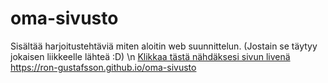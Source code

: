 # oma-sivusto
Sisältää harjoitustehtäviä miten aloitin web suunnittelun. (Jostain se täytyy jokaisen liikkeelle lähteä :D) \n
[Klikkaa tästä nähdäksesi sivun livenä](https://ron-gustafsson.github.io/oma-sivusto/)
https://ron-gustafsson.github.io/oma-sivusto
